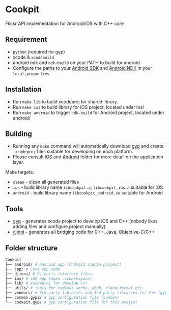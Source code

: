 # Cookpit
Flickr API implementation for Android/iOS with C++ core

## Requirement
* `python` (required for gyp)
* xcode & `xcodebuild`
* android ndk and `ndk-build` on your PATH to build for android
* Configure the paths to your [Android SDK](http://developer.android.com/sdk/installing/index.html)
  and [Android NDK](http://developer.android.com/tools/sdk/ndk/index.html) in your `local.properties`

## Installation
* Run `make lib` to build xcodeproj for shared library.
* Run `make ios` to build library for iOS project, located under ios/
* Run `make android` to trigger `ndk-build` for Android project, located under android/

## Building
* Running any `make` command will automatically download [gyp](https://code.google.com/p/gyp/) and create
`.xcodeproj` files suitable for developing on each platform.
* Please consult [iOS](https://github.com/kittinunf/Cookpit/blob/master/ios/README.md) and [Android](https://github.com/kittinunf/Cookpit/blob/master/android/README.md) folder for more detail on the application layer.

Make targets:
* `clean` - clean all generated files
* `ios` - build library name `libcookpit.a`, `libcookpit_ios.a` suitable for iOS
* `android` - build library name `libcookpit_android.so` suitable for Android

## Tools
* [gyp](https://code.google.com/p/gyp/) - generates xcode project to develop iOS and C++ (nobody likes adding files and configure project manually)
* [djinni](https://github.com/dropbox/djinni) - generates all bridging code for C++, Java, Objective-C/C++

## Folder structure
```bash
Cookpit
├── android/ # Android app (Android studio project)
├── cpp/ # Core cpp code
├── djinni/ # Djinni's interface files
├── ios/ # iOS app (open .xcworkspace)
├── lib/ # xcodeproj for develop C++
├── utils/ # tools for tedious works, glob, clang-format etc.
├── vendors/ # 3rd party libraries and 3rd party libraries for C++ (gyp, djinni is also here)
├── common.gypi/ # gyp configuration file (common)
└── cookpit.gyp/ # gyp configuration file for this project
```
